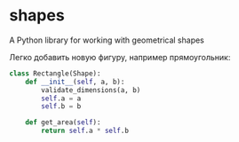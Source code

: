 # shapes
A Python library for working with geometrical shapes

Легко добавить новую фигуру, например прямоугольник:
```python
class Rectangle(Shape):
    def __init__(self, a, b):
        validate_dimensions(a, b)
        self.a = a
        self.b = b

    def get_area(self):
        return self.a * self.b
```